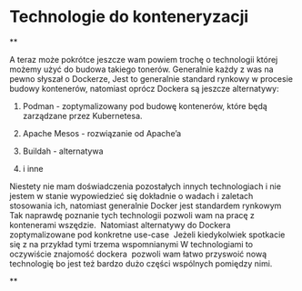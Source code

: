 # Technologie do konteneryzacji

**

A teraz może pokrótce jeszcze wam powiem trochę o technologii której możemy użyć do budowa takiego tonerów. Generalnie każdy z was na pewno słyszał o Dockerze, Jest to generalnie standard rynkowy w procesie budowy kontenerów, natomiast oprócz Dockera są jeszcze alternatywy:

  

1. Podman - zoptymalizowany pod budowę kontenerów, które będą zarządzane przez Kubernetesa. 
    
2. Apache Mesos - rozwiązanie od Apache’a
    
3. Buildah - alternatywa
    
4. i inne
    

  

Niestety nie mam doświadczenia pozostałych innych technologiach i nie jestem w stanie wypowiedzieć się dokładnie o wadach i zaletach stosowania ich, natomiast generalnie Docker jest standardem rynkowym Tak naprawdę poznanie tych technologii pozwoli wam na pracę z kontenerami wszędzie.  Natomiast alternatywy do Dockera zoptymalizowane pod konkretne use-case  Jeżeli kiedykolwiek spotkacie się z na przykład tymi trzema wspomnianymi W technologiami to oczywiście znajomość dockera  pozwoli wam łatwo przyswoić nową technologię bo jest też bardzo dużo części wspólnych pomiędzy nimi.

**